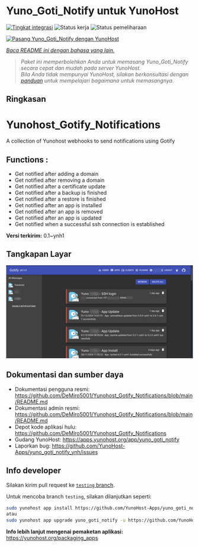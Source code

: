 <!--
N.B.: README ini dibuat secara otomatis oleh <https://github.com/YunoHost/apps/tree/master/tools/readme_generator>
Ini TIDAK boleh diedit dengan tangan.
-->

# Yuno_Goti_Notify untuk YunoHost

[![Tingkat integrasi](https://apps.yunohost.org/badge/integration/yuno_goti_notify)](https://ci-apps.yunohost.org/ci/apps/yuno_goti_notify/)
![Status kerja](https://apps.yunohost.org/badge/state/yuno_goti_notify)
![Status pemeliharaan](https://apps.yunohost.org/badge/maintained/yuno_goti_notify)

[![Pasang Yuno_Goti_Notify dengan YunoHost](https://install-app.yunohost.org/install-with-yunohost.svg)](https://install-app.yunohost.org/?app=yuno_goti_notify)

*[Baca README ini dengan bahasa yang lain.](./ALL_README.md)*

> *Paket ini memperbolehkan Anda untuk memasang Yuno_Goti_Notify secara cepat dan mudah pada server YunoHost.*  
> *Bila Anda tidak mempunyai YunoHost, silakan berkonsultasi dengan [panduan](https://yunohost.org/install) untuk mempelajari bagaimana untuk memasangnya.*

## Ringkasan

# Yunohost_Gotify_Notifications
A collection of Yunohost webhooks to send notifications using Gotify

## Functions :
  * Get notified after adding a domain
  * Get notified after removing a domain
  * Get notified after a certificate update
  * Get notified after a backup is finished
  * Get notified after a restore is finished
  * Get notified after an app is installed
  * Get notified after an app is removed
  * Get notified after an app is updated
  * Get notified when a successful ssh connection is established


**Versi terkirim:** 0.1~ynh1

## Tangkapan Layar

![Tangkapan Layar pada Yuno_Goti_Notify](./doc/screenshots/IMG_20241205_224629.png)

## Dokumentasi dan sumber daya

- Dokumentasi pengguna resmi: <https://github.com/DeMiro5001/Yunohost_Gotify_Notifications/blob/main/README.md>
- Dokumentasi admin resmi: <https://github.com/DeMiro5001/Yunohost_Gotify_Notifications/blob/main/README.md>
- Depot kode aplikasi hulu: <https://github.com/DeMiro5001/Yunohost_Gotify_Notifications>
- Gudang YunoHost: <https://apps.yunohost.org/app/yuno_goti_notify>
- Laporkan bug: <https://github.com/YunoHost-Apps/yuno_goti_notify_ynh/issues>

## Info developer

Silakan kirim pull request ke [`testing` branch](https://github.com/YunoHost-Apps/yuno_goti_notify_ynh/tree/testing).

Untuk mencoba branch `testing`, silakan dilanjutkan seperti:

```bash
sudo yunohost app install https://github.com/YunoHost-Apps/yuno_goti_notify_ynh/tree/testing --debug
atau
sudo yunohost app upgrade yuno_goti_notify -u https://github.com/YunoHost-Apps/yuno_goti_notify_ynh/tree/testing --debug
```

**Info lebih lanjut mengenai pemaketan aplikasi:** <https://yunohost.org/packaging_apps>
